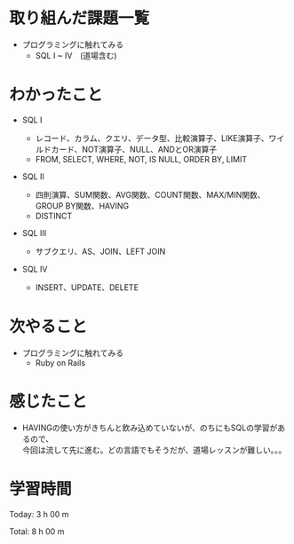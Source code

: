 # 取り組んだ課題一覧
- プログラミングに触れてみる
  - SQL I ~ IV　(道場含む)

# わかったこと
- SQL I 
  - レコード、カラム、クエリ、データ型、比較演算子、LIKE演算子、ワイルドカード、NOT演算子、NULL、ANDとOR演算子
  - FROM, SELECT, WHERE, NOT, IS NULL, ORDER BY, LIMIT
    
- SQL II
  - 四則演算、SUM関数、AVG関数、COUNT関数、MAX/MIN関数、GROUP BY関数、HAVING
  - DISTINCT
 
- SQL III
  - サブクエリ、AS、JOIN、LEFT JOIN

- SQL IV
  - INSERT、UPDATE、DELETE

# 次やること
- プログラミングに触れてみる
  - Ruby on Rails

# 感じたこと  
- HAVINGの使い方がきちんと飲み込めていないが、のちにもSQLの学習があるので、  
  今回は流して先に進む。どの言語でもそうだが、道場レッスンが難しい。。。

# 学習時間
Today: 3 h 00 m

Total: 8 h 00 m
